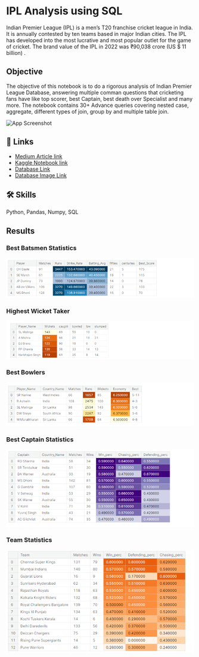 
# IPL Analysis using SQL

Indian Premier League (IPL) is a men’s T20 franchise cricket league in India. It is annually contested by ten teams based in major Indian cities. The IPL has developed into the most lucrative and most popular outlet for the game of cricket. The brand value of the IPL in 2022 was ₹90,038 crore (US $ 11 billion) .

## Objective

The objective of this notebook is to do a rigorous analysis of Indian Premier League Database, answering multiple comman questions that cricketing fans have like top scorer, best Captain, best death over Specialist and many more. The notebook contains 30+ Advance queries covering nested case, aggregate, different types of join, group by and multiple table join.

![App Screenshot](https://i.imgur.com/327NVKH.png?text=Database+Schema)

## 🔗 Links

  - [Medium Article link](https://medium.com/@sudhanshurastogi/indian-premier-league-analysis-using-sql-3b8d1f61565a)
  - [Kaggle Notebook link](https://www.kaggle.com/code/sudhanshu2198/ipl-sports-analysis-using-sql)
  - [Database Link](https://www.kaggle.com/datasets/harsha547/ipldatabase)
  - [Database Image Link](https://i.imgur.com/327NVKH.png)



## 🛠 Skills
Python, Pandas, Numpy, SQL

## Results

### Best Batsmen Statistics
![](https://github.com/sudhanshu2198/IPL-Analysis-using-SQL/blob/main/images/best_batsmen.PNG)
### Highest Wicket Taker
![](https://github.com/sudhanshu2198/IPL-Analysis-using-SQL/blob/main/images/wicket_takers.PNG)
### Best Bowlers
![](https://github.com/sudhanshu2198/IPL-Analysis-using-SQL/blob/main/images/best_bowler.PNG)
### Best Captain Statistics
![](https://github.com/sudhanshu2198/IPL-Analysis-using-SQL/blob/main/images/captain%20stat.PNG)
### Team Statistics
![](https://github.com/sudhanshu2198/IPL-Analysis-using-SQL/blob/main/images/Team%20stat.PNG)

